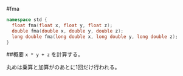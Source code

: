 #fma
```cpp
namespace std {
  float fma(float x, float y, float z);
  double fma(double x, double y, double z);
  long double fma(long double x, long double y, long double z);
}
```

##概要
`x * y + z` を計算する。

丸めは乗算と加算がのあとに1回だけ行われる。

